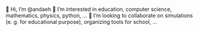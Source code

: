 👋 Hi, I’m @andaeh
👀 I’m interested in education, computer science, mathematics, physics, python, ...
💞️ I’m looking to collaborate on simulations (e. g. for educational purpose), organizing tools for school, ...

<!---
andaeh/andaeh is a ✨ special ✨ repository because its `README.md` (this file) appears on your GitHub profile.
You can click the Preview link to take a look at your changes.
--->
